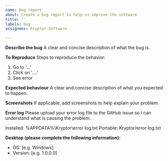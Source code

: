 ```yaml
---
name: Bug report
about: Create a bug report to help us improve the software
title: ''
labels: bug
assignees: Kryptor-Software

---
```


**Describe the bug**
A clear and concise description of what the bug is.

**To Reproduce**
Steps to reproduce the behavior:
1. Go to '...'
2. Click on '....'
3. See error

**Expected behaviour**
A clear and concise description of what you expected to happen.

**Screenshots**
If applicable, add screenshots to help explain your problem.

**Error log**
Please upload your error log file to the GitHub issue so I can understand what is causing the problem.

Installed: %APPDATA%\Kryptor\error log.txt 
Portable: Kryptor/error log.txt 

**Desktop (please complete the following information):**
 - OS: [e.g. Windows]
 - Version: [e.g. 1.0.0.0]
